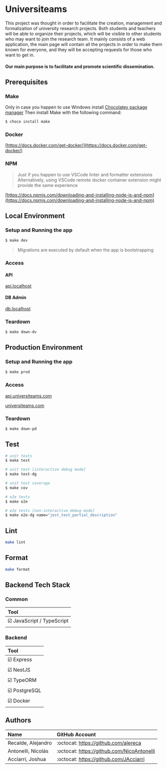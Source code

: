 # Universiteams

This project was thought in order to facilitate the creation, management and formalization of university research projects. Both students and teachers will be able to organize their projects, which will be visible to other students who may want to join the research team.
It mainly consists of a web application, the main page will contain all the projects in order to make them known for everyone, and they will be accepting requests for those who want to get in.

#### Our main purpose is to facilitate and promote scientific dissemination.

## Prerequisites
### Make
Only in case you happen to use Windows install [Chocolatey package manager](https://chocolatey.org/install)
Then install Make with the following command:
```bash
$ choco install make
```
### Docker
[https://docs.docker.com/get-docker/](https://docs.docker.com/get-docker/)

### NPM
> Just if you happen to use VSCode linter and formatter extensions
> Alternatively, using VSCode remote docker container extension might provide the same experience

[https://docs.npmjs.com/downloading-and-installing-node-js-and-npm](https://docs.npmjs.com/downloading-and-installing-node-js-and-npm)

## Local Environment
### Setup and Running the app
```bash
$ make dev
```
> Migrations are executed by default when the app is bootstrapping

### Access
#### API
[api.localhost](http://api.localhost)
#### DB Admin
[db.localhost](https://db.localhost)

### Teardown
```bash
$ make down-dv
```

## Production Environment
### Setup and Running the app
```bash
$ make prod
```

### Access
[api.universiteams.com](https://api.universiteams.com)

[universiteams.com](https://universiteams.com)

### Teardown
```bash
$ make down-pd
```

## Test

```bash
# unit tests
$ make test

# unit test [interactive debug mode]
$ make test-dg

# unit test coverage
$ make cov

# e2e tests
$ make e2e

# e2e tests [non-interactive debug mode]
$ make e2e-dg name="jest_test_partial_description"
```

## Lint

```bash
make lint
```

## Format

```bash
make format
```

## Backend Tech Stack

### Common

| Tool                                            |
| :---------------------------------------------- |
| :ballot_box_with_check: JavaScript / TypeScript |

### Backend

| Tool                               |
| :--------------------------------- |
| :ballot_box_with_check: Express    |
| :ballot_box_with_check: NestJS     |
| :ballot_box_with_check: TypeORM    |
| :ballot_box_with_check: PostgreSQL |
| :ballot_box_with_check: Docker     |

## Authors

| Name               | GitHub Account                             |
| :----------------- | :----------------------------------------- |
| Recalde, Alejandro | :octocat: https://github.com/alereca       |
| Antonelli, Nicolás | :octocat: https://github.com/NicoAntonelli |
| Acciarri, Joshua   | :octocat: https://github.com/JAcciarri     |